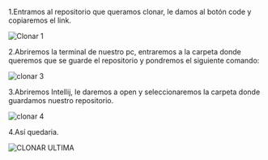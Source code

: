 1.Entramos al repositorio que queramos clonar, le damos al botón code y copiaremos el link.

![Clonar 1](https://github.com/user-attachments/assets/821349ec-eef3-477e-b8df-5b294b270919)

2.Abriremos la terminal de nuestro pc, entraremos a la carpeta donde queremos que se guarde el repositorio y pondremos el siguiente comando:

![clonar 3](https://github.com/user-attachments/assets/03beab05-f773-4a28-a657-46e044c9ff8a)


3.Abriremos Intellij, le daremos a open y seleccionaremos la carpeta donde guardamos nuestro repositorio.

![clonar 4](https://github.com/user-attachments/assets/a8829ea0-dbc2-4e44-a7c4-2223b24370e2)

4.Así quedaria.

![CLONAR ULTIMA](https://github.com/user-attachments/assets/f74cc422-d6ba-43dd-82c5-26736279a754)
